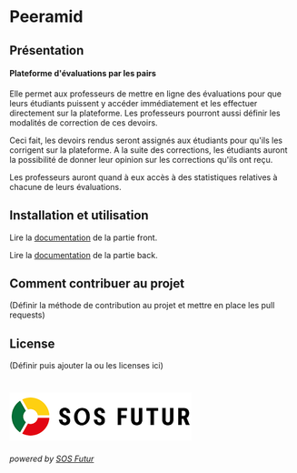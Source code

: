 # **Peeramid**

## Présentation

#### Plateforme d'évaluations par les pairs

Elle permet aux professeurs de mettre en ligne des évaluations pour que leurs étudiants puissent y accéder immédiatement
et les effectuer directement sur la plateforme. Les professeurs pourront aussi définir les modalités de correction de
ces devoirs.

Ceci fait, les devoirs rendus seront assignés aux étudiants pour qu'ils les corrigent sur la plateforme. A la suite des
corrections, les étudiants auront la possibilité de donner leur opinion sur les corrections qu'ils ont reçu.

Les professeurs auront quand à eux accès à des statistiques relatives à chacune de leurs évaluations.

## Installation et utilisation

Lire la [documentation](./dev/V2/Front/README_FRONT-french.md) de la partie front.

Lire la [documentation](./dev/V2/Back/README_BACK-french.md) de la partie back.

## Comment contribuer au projet

(Définir la méthode de contribution au projet et mettre en place les pull requests)

## License

(Définir puis ajouter la ou les licenses ici)

#

[![SOS Futur](sosf_logo.png)](https://www.sos-futur.fr/)
###### powered by [SOS Futur](https://www.sos-futur.fr/)